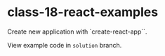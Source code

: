 # class-18-react-examples

Create new application with `create-react-app``.

View example code in `solution` branch.